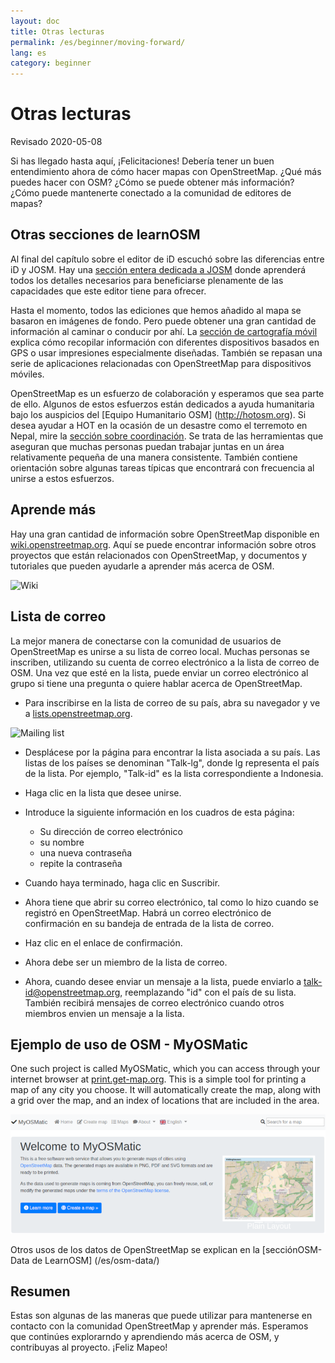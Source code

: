 ```yaml
---
layout: doc
title: Otras lecturas
permalink: /es/beginner/moving-forward/
lang: es
category: beginner
---
```


Otras lecturas
===============

Revisado 2020-05-08  

Si has llegado hasta aquí, ¡Felicitaciones! Debería tener un buen entendimiento ahora de cómo hacer mapas con OpenStreetMap. ¿Qué más puedes hacer con OSM? ¿Cómo se puede obtener más información? ¿Cómo puede mantenerte conectado a la comunidad de editores de mapas?  

Otras secciones de learnOSM
---------------------------

Al final del capítulo sobre el editor de iD escuchó sobre las diferencias entre iD y JOSM. Hay una [sección entera dedicada a JOSM](/es/josm/) donde aprenderá todos los detalles necesarios para beneficiarse plenamente de las capacidades que este editor tiene para ofrecer.  

Hasta el momento, todos las ediciones que hemos añadido al mapa se basaron en imágenes de fondo. Pero puede obtener una gran cantidad de información al caminar o conducir por ahí. La [sección de cartografía móvil](/es/mobile-mapping/) explica cómo recopilar información con diferentes dispositivos basados ​​en GPS o usar impresiones especialmente diseñadas. También se repasan una serie de aplicaciones relacionadas con OpenStreetMap para dispositivos móviles.  

OpenStreetMap es un esfuerzo de colaboración y esperamos que sea parte de ello. Algunos de estos esfuerzos están dedicados a ayuda humanitaria bajo los auspicios del [Equipo Humanitario OSM] (http://hotosm.org). Si desea ayudar a HOT en la ocasión de un desastre como el terremoto en Nepal, mire la [sección sobre coordinación](/es/coordination/). Se trata de las herramientas que aseguran que muchas personas puedan trabajar juntas en un área relativamente pequeña de una manera consistente. También contiene orientación sobre algunas tareas típicas que encontrará con frecuencia al unirse a estos esfuerzos.  


Aprende más
----------

Hay una gran cantidad de información sobre OpenStreetMap disponible en [wiki.openstreetmap.org](http://wiki.openstreetmap.org/). Aquí se puede encontrar información sobre otros proyectos que están relacionados con OpenStreetMap, y documentos y tutoriales que pueden ayudarle a aprender más acerca de OSM.  

![Wiki][]

<!-- also more info on this site once it is prepared -->

Lista de correo
------------

La mejor manera de conectarse con la comunidad de usuarios de OpenStreetMap es unirse a su lista de correo local. Muchas personas se inscriben, utilizando su cuenta de correo electrónico a la lista de correo de OSM. Una vez que esté en la lista, puede enviar un correo electrónico al grupo si tiene una pregunta o quiere hablar acerca de OpenStreetMap.  

- Para inscribirse en la lista de correo de su país, abra su navegador y ve a [lists.openstreetmap.org](http://lists.openstreetmap.org/).  

![Mailing list][]

- Desplácese por la página para encontrar la lista asociada a su país. Las listas de los países se denominan "Talk-lg", donde lg representa el país de la lista. Por ejemplo, "Talk-id" es la lista correspondiente a Indonesia.  

- Haga clic en la lista que desee unirse.  
 - Introduce la siguiente información en los cuadros de esta página:  
    + Su dirección de correo electrónico  
    + su nombre  
    + una nueva contraseña  
    + repite la contraseña  
- Cuando haya terminado, haga clic en Suscribir.
- Ahora tiene que abrir su correo electrónico, tal como lo hizo cuando se registró en OpenStreetMap. Habrá un correo electrónico de confirmación en su bandeja de entrada de la lista de correo.  
- Haz clic en el enlace de confirmación.  
- Ahora debe ser un miembro de la lista de correo.  
- Ahora, cuando desee enviar un mensaje a la lista, puede enviarlo a [talk-id@openstreetmap.org](mailto:talk-id@openstreetmap.org), reemplazando "id" con el país de su lista. También recibirá mensajes de correo electrónico cuando otros miembros envien un mensaje a la lista.  


Ejemplo de uso de OSM - MyOSMatic
----------

One such project is called MyOSMatic, which you can access through your internet browser at [print.get-map.org](https://print.get-map.org/). This is a simple tool for printing a map of any city you choose. It will automatically create the map, along with a grid over the map, and an index of locations that are included in the area.

![MyOSMatic][]


Otros usos de los datos de OpenStreetMap se explican en la [secciónOSM-Data de LearnOSM] (/es/osm-data/)


Resumen
-------

Estas son algunas de las maneras que puede utilizar para mantenerse en contacto con la comunidad OpenStreetMap y aprender más. Esperamos que continúes explorarndo y aprendiendo más acerca de OSM, y contribuyas al proyecto. ¡Feliz Mapeo!


[MyOSMatic]: /images/beginner/myosmatic-homepage.png
[Wiki]: /images/beginner/osm-wiki.png
[Mailing list]: /images/beginner/osm-mailing-lists.png